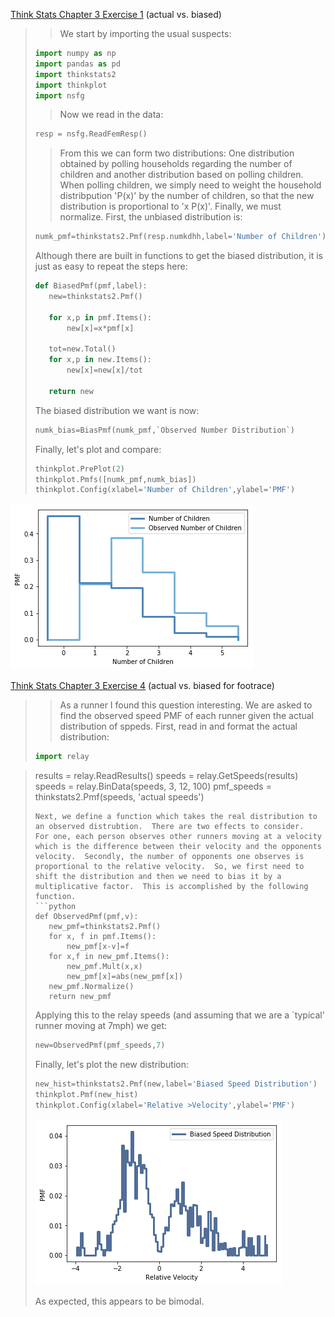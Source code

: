 [Think Stats Chapter 3 Exercise 1](http://greenteapress.com/thinkstats2/html/thinkstats2004.html#toc31) (actual vs. biased)




>> We start by importing the usual suspects:
> ```python
> import numpy as np
> import pandas as pd
> import thinkstats2
> import thinkplot
> import nsfg
>```
>> Now we read in the data:
> ```python
> resp = nsfg.ReadFemResp()
> ```
>> From this we can form two distributions: One distribution obtained by polling households regarding the number of children and another distribution based on polling children.  When polling children, we simply need to weight the household distribpution \'P(x)' by the number of children, so that the new distribution is proportional to \'x P(x)'.  Finally, we must normalize.  First, the unbiased distribution is:
> ```python
> numk_pmf=thinkstats2.Pmf(resp.numkdhh,label='Number of Children')
> ```
> Although there are built in functions to get the biased distribution, it is just as easy to repeat the steps here:
> ```python
> def BiasedPmf(pmf,label):
>    new=thinkstats2.Pmf()
>
>    for x,p in pmf.Items():
>        new[x]=x*pmf[x]
>
>    tot=new.Total()
>    for x,p in new.Items():
>        new[x]=new[x]/tot
>
>    return new
> ```
> The biased distribution we want is now:
> ```python
> numk_bias=BiasPmf(numk_pmf,`Observed Number Distribution`)
> ```
> Finally, let's plot and compare:
> ```python
> thinkplot.PrePlot(2)
> thinkplot.Pmfs([numk_pmf,numk_bias])
> thinkplot.Config(xlabel='Number of Children',ylabel='PMF')
> ```

![test_mew](https://github.com/williamcottrell72/dsp/blob/master/statistics/images/Bias_vs_Unbiased.png)


[Think Stats Chapter 3 Exercise 4](http://greenteapress.com/thinkstats2/html/thinkstats2004.html#toc31) (actual vs. biased for footrace)
>> As a runner I found this question interesting.  We are asked to find the observed speed PMF of each runner given the actual distribution of sppeds.  First, read in and format the actual distribution:
> ```python
> import relay

>results = relay.ReadResults()
>speeds = relay.GetSpeeds(results)
>speeds = relay.BinData(speeds, 3, 12, 100)
> pmf_speeds = thinkstats2.Pmf(speeds, 'actual speeds')
> ```
> Next, we define a function which takes the real distribution to an observed distrubtion.  There are two effects to consider.  For one, each person observes other runners moving at a velocity which is the difference between their velocity and the opponents velocity.  Secondly, the number of opponents one observes is proportional to the relative velocity.  So, we first need to shift the distribution and then we need to bias it by a multiplicative factor.  This is accomplished by the following function.
> ```python
> def ObservedPmf(pmf,v):
>    new_pmf=thinkstats2.Pmf()
>    for x, f in pmf.Items():
>        new_pmf[x-v]=f
>    for x,f in new_pmf.Items():
>        new_pmf.Mult(x,x)
>        new_pmf[x]=abs(new_pmf[x])
>    new_pmf.Normalize()
>    return new_pmf
> ```
> Applying this to the relay speeds (and assuming that we are a \`typical' runner moving at 7mph) we get:
> ```python
> new=ObservedPmf(pmf_speeds,7)
> ```
> Finally, let's plot the new distribution:
> ```python
> new_hist=thinkstats2.Pmf(new,label='Biased Speed Distribution')
>thinkplot.Pmf(new_hist)
>thinkplot.Config(xlabel='Relative >Velocity',ylabel='PMF')
> ```
> ![image2](https://github.com/williamcottrell72/dsp/blob/master/statistics/images/Biased_Speed_Distribution.png)
>
>As expected, this appears to be bimodal.
